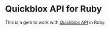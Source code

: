 # Quickblox API for Ruby

This is a gem to work with [Quickblox API](http://quickblox.com/developers/Overview) in Ruby.

